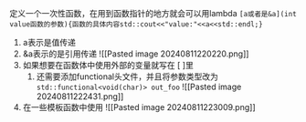 定义一个一次性函数，在用到函数指针的地方就会可以用lambda
`[a或者是&a](int value函数的参数){函数的具体内容std::cout<<"value:"<<a<<std::endl;}`
1. a表示是值传递
2. &a表示的是引用传递
![[Pasted image 20240811220220.png]]
3. 如果想要在函数体中使用外部的变量就写在 \[  \]里
	1. 还需要添加functional头文件，并且将参数类型改为`std::functional<void(char)> out_foo`
![[Pasted image 20240811222431.png]]
4. 在一些模板函数中使用
![[Pasted image 20240811223009.png]]
